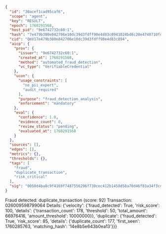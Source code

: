 ```json
{
  "id": "30acef1cad95caf6",
  "scope": "agent",
  "key": "RESULT",
  "epoch": 1760291568,
  "host_pid": "9e6742732c60:1",
  "hash": "7e479b380e842706e10dc39d3fdff90e4d83c8941024bd8c20e4740710fddd26",
  "cid": "QmV17e479b380e842706e10dc39d3fdff90e4d83c894",
  "aicp": {
    "prov": {
      "issuer": "9e6742732c60:1",
      "created_at": 1760291568,
      "method": "automated_fraud_detection",
      "vc_type": "VerifiableCredential"
    },
    "ucon": {
      "usage_constraints": [
        "no_pii_export",
        "audit_required"
      ],
      "purpose": "fraud_detection_analysis",
      "enforcement": "mandatory"
    },
    "eval": {
      "confidence": 1.0,
      "evidence_count": 0,
      "review_status": "pending",
      "evaluated_at": 1760291568
    }
  },
  "sources": [],
  "edges": [],
  "metrics": {},
  "thresholds": {},
  "tags": [
    "fraud",
    "duplicate_transaction",
    "risk_critical"
  ],
  "sig": "0050d4ba8c9f4169f7487556296f730cec412b1458d58a70d46f83a34f3cd6f1"
}
```

Fraud detected: duplicate_transaction (score: 92)
Transaction: 026009598799064
Details: {'velocity': {'fraud_detected': True, 'risk_score': 100, 'details': {'transaction_count': 178, 'threshold': 50, 'total_amount': 66976416, 'amount_threshold': 10000000}}, 'duplicate': {'fraud_detected': True, 'risk_score': 85, 'details': {'duplicate_count': 177, 'first_seen': 1760285763, 'matching_hash': '14e8b5e643b0ea13'}}}